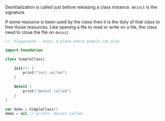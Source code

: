 Deinitialization is called just before releasing a class instance. `deinit` is the signature.

If some resource is been used by the class then it is the duty of that class to free those resources. Like opening a file to read or write on a file, the class need to close the file on `deinit`.

```swift
//: Playground - noun: a place where people can play

import Foundation

class SimpleClass{
    
    init?() {
        print("init called")
    }
    
    deinit {
        print("deinit called")
    }
}

var demo = SimpleClass()
demo = nil // prints: deinit called
```

